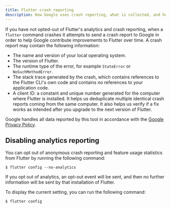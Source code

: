 ```yaml
---
title: Flutter crash reporting
description: How Google uses crash reporting, what is collected, and how to opt out.
---
```


If you have not opted-out of Flutter's analytics and crash reporting,
when a `flutter` command crashes it attempts to send a crash report
to Google in order to help Google contribute improvements to Flutter
over time. A crash report may contain the following information:

* The name and version of your local operating system.
* The version of Flutter.
* The runtime type of the error, for example `StateError` or 
  `NoSuchMethodError`.
* The stack trace generated by the crash, which contains references to 
  the Flutter CLI's own code and contains no references to your application 
  code.
* A client ID: a constant and unique number generated for the
  computer where Flutter is installed.
  It helps us deduplicate multiple identical crash
  reports coming from the same computer.
  It also helps us verify if a fix works
  as intended after you upgrade to the next version of Flutter.

Google handles all data reported by this tool in accordance with the 
[Google Privacy Policy][].

## Disabling analytics reporting

You can opt out of anonymous crash reporting and feature
usage statistics from Flutter by running the following command:

```terminal
$ flutter config --no-analytics
```

If you opt out of analytics, an opt-out event will be sent,
and then no further information will be sent by that
installation of Flutter. 

To display the current setting, you can run the following command:

```terminal
$ flutter config
```

[Google Privacy Policy]: https://policies.google.com/privacy
